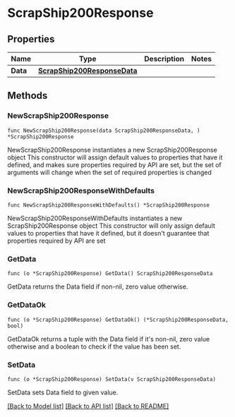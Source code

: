 # ScrapShip200Response

## Properties

Name | Type | Description | Notes
------------ | ------------- | ------------- | -------------
**Data** | [**ScrapShip200ResponseData**](ScrapShip200ResponseData.md) |  | 

## Methods

### NewScrapShip200Response

`func NewScrapShip200Response(data ScrapShip200ResponseData, ) *ScrapShip200Response`

NewScrapShip200Response instantiates a new ScrapShip200Response object
This constructor will assign default values to properties that have it defined,
and makes sure properties required by API are set, but the set of arguments
will change when the set of required properties is changed

### NewScrapShip200ResponseWithDefaults

`func NewScrapShip200ResponseWithDefaults() *ScrapShip200Response`

NewScrapShip200ResponseWithDefaults instantiates a new ScrapShip200Response object
This constructor will only assign default values to properties that have it defined,
but it doesn't guarantee that properties required by API are set

### GetData

`func (o *ScrapShip200Response) GetData() ScrapShip200ResponseData`

GetData returns the Data field if non-nil, zero value otherwise.

### GetDataOk

`func (o *ScrapShip200Response) GetDataOk() (*ScrapShip200ResponseData, bool)`

GetDataOk returns a tuple with the Data field if it's non-nil, zero value otherwise
and a boolean to check if the value has been set.

### SetData

`func (o *ScrapShip200Response) SetData(v ScrapShip200ResponseData)`

SetData sets Data field to given value.



[[Back to Model list]](../README.md#documentation-for-models) [[Back to API list]](../README.md#documentation-for-api-endpoints) [[Back to README]](../README.md)


